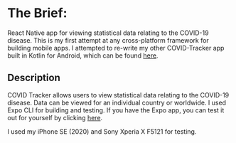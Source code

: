 # The Brief:

React Native app for viewing statistical data relating to the COVID-19 disease. This is my first attempt at any cross-platform framework for building mobile apps. I attempted to re-write my other COVID-Tracker app built in Kotlin for Android, which can be found [here](https://github.com/FabianTauriello/COVID-Tracker).

## Description

COVID Tracker allows users to view statistical data relating to the COVID-19 disease. Data can be viewed for an individual country or worldwide. I used Expo CLI for building and testing. If you have the Expo app, you can test it out for yourself by clicking [here](https://expo.io/@fabiant/projects/COVIDTracker).

I used my iPhone SE (2020) and Sony Xperia X F5121 for testing.

